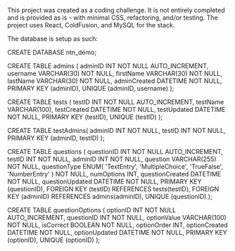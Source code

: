 This project was created as a coding challenge. It is not entirely completed and is provided as is - with minimal CSS, refactoring, and/or testing. The project uses React, ColdFusion, and MySQL for the stack. 

The database is setup as such:

CREATE DATABASE ntn_demo;

CREATE TABLE admins (
	adminID INT NOT NULL AUTO_INCREMENT,
    username VARCHAR(30) NOT NULL,
    firstName VARCHAR(30) NOT NULL,
    lastName VARCHAR(30) NOT NULL,
    adminCreated DATETIME NOT NULL,
    PRIMARY KEY (adminID),
    UNIQUE (adminID, username)
);

CREATE TABLE tests (
	testID INT NOT NULL AUTO_INCREMENT,
    testName VARCHAR(100),
    testCreated DATETIME NOT NULL,
    testUpdated DATETIME NOT NULL,
    PRIMARY KEY (testID),
    UNIQUE (testID)
);

CREATE TABLE testAdmins(
	adminID INT NOT NULL,
    testID INT NOT NULL,
    PRIMARY KEY (adminID, testID)
);

CREATE TABLE questions (
	questionID INT NOT NULL AUTO_INCREMENT,
    testID INT NOT NULL,
    adminID INT NOT NULL,
    question VARCHAR(255) NOT NULL,
    questionType ENUM(
		'TextEntry',
        'MultipleChoice',
        'TrueFalse',
        'NumberEntry'
	) NOT NULL,
    numOptions INT,
    questionCreated DATETIME NOT NULL,
    questionUpdated DATETIME NOT NULL,
    PRIMARY KEY (questionID),
    FOREIGN KEY (testID) REFERENCES tests(testID),
    FOREIGN KEY (adminID) REFERENCES admins(adminID),
    UNIQUE (questionID)
);

CREATE TABLE questionOptions (
	optionID INT NOT NULL AUTO_INCREMENT,
    questionID INT NOT NULL,
    optionValue VARCHAR(100) NOT NULL,
    isCorrect BOOLEAN NOT NULL,
    optionOrder INT,
    optionCreated DATETIME NOT NULL,
    optionUpdated DATETIME NOT NULL,
    PRIMARY KEY (optionID),
    UNIQUE (optionID)
);
